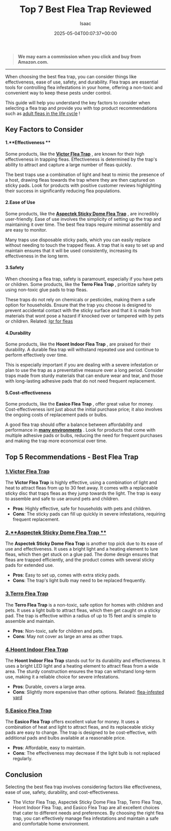 ﻿---
author: Isaac
layout: post
title: Top 7 Best Flea Trap Reviewed
date: '2025-05-04T00:07:37+00:00'
categories:
- Fleas
- Product Reviews
tags: []
slug: /best-flea-trap/
lastmod: 2025-05-07T12:21:23+03:00
---
> **We may earn a commission when you click and buy from Amazon.com.**
>

---
When choosing the best flea trap, you can consider things like effectiveness, ease of use, safety, and durability. Flea traps are essential tools for controlling flea infestations in your home, offering a non-toxic and convenient way to keep these pests under control.

This guide will help you understand the key factors to consider when selecting a flea trap and provide you with top product recommendations such as
[adult fleas in the life cycle](https://pestpolicy.com/flea-life-cycle/)
!
## Key Factors to Consider
#### 1.**Effectiveness **
Some products, like the
[**Victor Flea Trap**](https://www.amazon.com/dp/B000668Z96/?tag=p-policy-20)
, are known for their high effectiveness in trapping fleas. Effectiveness is determined by the trap's ability to attract and capture a large number of fleas quickly.

The best traps use a combination of light and heat to mimic the presence of a host, drawing fleas towards the trap where they are then captured on sticky pads. Look for products with positive customer reviews highlighting their success in significantly reducing flea populations.
#### 2.**Ease of Use**
Some products, like the
[**Aspectek Sticky Dome Flea Trap**](https://www.amazon.com/dp/B01MEG8LKK/?tag=p-policy-20)
, are incredibly user-friendly. Ease of use involves the simplicity of setting up the trap and maintaining it over time. The best flea traps require minimal assembly and are easy to monitor.

Many traps use disposable sticky pads, which you can easily replace without needing to touch the trapped fleas. A trap that is easy to set up and maintain ensures that it will be used consistently, increasing its effectiveness in the long term.
#### 3.**Safety**
When choosing a flea trap, safety is paramount, especially if you have pets or children. Some products, like the
**Terro Flea Trap**
, prioritize safety by using non-toxic glue pads to trap fleas.

These traps do not rely on chemicals or pesticides, making them a safe option for households. Ensure that the trap you choose is designed to prevent accidental contact with the sticky surface and that it is made from materials that wont pose a hazard if knocked over or tampered with by pets or children.
Related:
[Igr for fleas](https://pestpolicy.com/best-igr-for-fleas/)
#### 4.**Durability**
Some products, like the
**Hoont Indoor Flea Trap**
, are praised for their durability. A durable flea trap will withstand repeated use and continue to perform effectively over time.

This is especially important if you are dealing with a severe infestation or plan to use the trap as a preventative measure over a long period. Consider traps made from sturdy materials that can endure wear and tear, and those with long-lasting adhesive pads that do not need frequent replacement.
#### 5.**Cost-effectiveness**
Some products, like the
**Easico Flea Trap**
, offer great value for money. Cost-effectiveness isnt just about the initial purchase price; it also involves the ongoing costs of replacement pads or bulbs.

A good flea trap should offer a balance between affordability and performance in
[**many environments**](http://bioweb.uwlax.edu/bio210/s2012/dorshors_jaco/habitat.htm)
. Look for products that come with multiple adhesive pads or bulbs, reducing the need for frequent purchases and making the trap more economical over time.
## Top 5 Recommendations - Best Flea Trap
### [1.**Victor Flea Trap**](https://www.amazon.com/dp/B000668Z96/?tag=p-policy-20)
The
**Victor Flea Trap**
is highly effective, using a combination of light and heat to attract fleas from up to 30 feet away. It comes with a replaceable sticky disc that traps fleas as they jump towards the light. The trap is easy to assemble and safe to use around pets and children.
- **Pros**: Highly effective, safe for households with pets and children.
- **Cons**: The sticky pads can fill up quickly in severe infestations, requiring frequent replacement.
### [2.**Aspectek Sticky Dome Flea Trap **](https://www.amazon.com/dp/B01MEG8LKK/?tag=p-policy-20)
The
**Aspectek Sticky Dome Flea Trap**
is another top pick due to its ease of use and effectiveness. It uses a bright light and a heating element to lure fleas, which then get stuck on a glue pad. The dome design ensures that fleas are trapped efficiently, and the product comes with several sticky pads for extended use.
- **Pros**: Easy to set up, comes with extra sticky pads.
- **Cons**: The trap's light bulb may need to be replaced frequently.
### [3.**Terro Flea Trap**](https://www.amazon.com/dp/B08C4JTZFL/?tag=p-policy-20)
The
**Terro Flea Trap**
is a non-toxic, safe option for homes with children and pets. It uses a light bulb to attract fleas, which then get caught on a sticky pad. The trap is effective within a radius of up to 15 feet and is simple to assemble and maintain.
- **Pros**: Non-toxic, safe for children and pets.
- **Cons**: May not cover as large an area as other traps.
### [4.**Hoont Indoor Flea Trap**](https://www.amazon.com/dp/B08C4JTZFL/?tag=p-policy-20)
The
**Hoont Indoor Flea Trap**
stands out for its durability and effectiveness. It uses a bright LED light and a heating element to attract fleas from a wide area. The sturdy construction ensures the trap can withstand long-term use, making it a reliable choice for severe infestations.
- **Pros**: Durable, covers a large area.
- **Cons**: Slightly more expensive than other options.
Related:
[flea-infested yard](https://pestpolicy.com/best-flea-spray-for-yard/)
### [5.**Easico Flea Trap**](https://www.amazon.com/dp/B09NBKKQSZ/?tag=p-policy-20)
The
**Easico Flea Trap**
offers excellent value for money. It uses a combination of heat and light to attract fleas, and its replaceable sticky pads are easy to change. The trap is designed to be cost-effective, with additional pads and bulbs available at a reasonable price.
- **Pros**: Affordable, easy to maintain.
- **Cons**: The effectiveness may decrease if the light bulb is not replaced regularly.
## Conclusion
Selecting the best flea trap involves considering factors like effectiveness, ease of use, safety, durability, and cost-effectiveness.
- The Victor Flea Trap, Aspectek Sticky Dome Flea Trap, Terro Flea Trap, Hoont Indoor Flea Trap, and Easico Flea Trap are all excellent choices that cater to different needs and preferences.
By choosing the right flea trap, you can effectively manage flea infestations and maintain a safe and comfortable home environment.